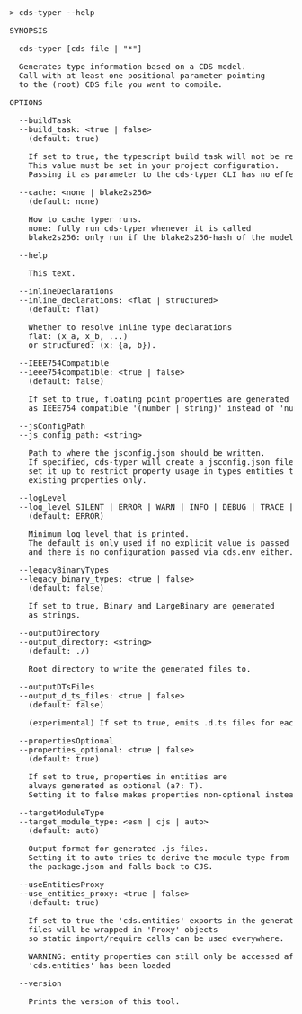 <!-- this file is automatically generated and updated by a github action -->
<pre class="log">
> cds-typer --help

SYNOPSIS

  cds-typer [cds file | "*"]

  Generates type information based on a CDS model.
  Call with at least one positional parameter pointing
  to the (root) CDS file you want to compile.

OPTIONS

  --buildTask
  --build_task: &lt;true | false&gt;
    (default: true)

    If set to true, the typescript build task will not be registered/ executed.
    This value must be set in your project configuration.
    Passing it as parameter to the cds-typer CLI has no effect.

  --cache: &lt;none | blake2s256&gt;
    (default: none)

    How to cache typer runs.
    none: fully run cds-typer whenever it is called
    blake2s256: only run if the blake2s256-hash of the model has changed. Hash is stored in a file between runs.

  --help

    This text.

  --inlineDeclarations
  --inline_declarations: &lt;flat | structured&gt;
    (default: flat)

    Whether to resolve inline type declarations
    flat: (x_a, x_b, ...)
    or structured: (x: {a, b}).

  --IEEE754Compatible
  --ieee754compatible: &lt;true | false&gt;
    (default: false)

    If set to true, floating point properties are generated
    as IEEE754 compatible '(number | string)' instead of 'number'.

  --jsConfigPath
  --js_config_path: &lt;string&gt;

    Path to where the jsconfig.json should be written.
    If specified, cds-typer will create a jsconfig.json file and
    set it up to restrict property usage in types entities to
    existing properties only.

  --logLevel
  --log_level SILENT | ERROR | WARN | INFO | DEBUG | TRACE | SILLY | VERBOSE
    (default: ERROR)

    Minimum log level that is printed.
    The default is only used if no explicit value is passed
    and there is no configuration passed via cds.env either.

  --legacyBinaryTypes
  --legacy_binary_types: &lt;true | false&gt;
    (default: false)

    If set to true, Binary and LargeBinary are generated
    as strings.

  --outputDirectory
  --output_directory: &lt;string&gt;
    (default: ./)

    Root directory to write the generated files to.

  --outputDTsFiles
  --output_d_ts_files: &lt;true | false&gt;
    (default: false)

    (experimental) If set to true, emits .d.ts files for each generated .js file. If set to false (default), emits .ts files instead. Note: skipLibCheck must be set to true in your tsconfig for this option to work properly.

  --propertiesOptional
  --properties_optional: &lt;true | false&gt;
    (default: true)

    If set to true, properties in entities are
    always generated as optional (a?: T).
    Setting it to false makes properties non-optional instead (a: T).

  --targetModuleType
  --target_module_type: &lt;esm | cjs | auto&gt;
    (default: auto)

    Output format for generated .js files.
    Setting it to auto tries to derive the module type from
    the package.json and falls back to CJS.

  --useEntitiesProxy
  --use_entities_proxy: &lt;true | false&gt;
    (default: true)

    If set to true the 'cds.entities' exports in the generated 'index.js'
    files will be wrapped in 'Proxy' objects
    so static import/require calls can be used everywhere.
    
    WARNING: entity properties can still only be accessed after
    'cds.entities' has been loaded

  --version

    Prints the version of this tool.
</pre>

